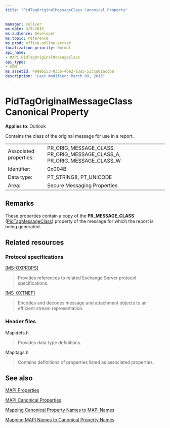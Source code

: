 ```yaml
---
title: "PidTagOriginalMessageClass Canonical Property"
 
 
manager: soliver
ms.date: 3/9/2015
ms.audience: Developer
ms.topic: reference
ms.prod: office-online-server
localization_priority: Normal
api_name:
- MAPI.PidTagOriginalMessageClass
api_type:
- COM
ms.assetid: 49deb153-03c6-4be2-a3a5-53cca01accba
description: "Last modified: March 09, 2015"
---
```


# PidTagOriginalMessageClass Canonical Property

  
  
**Applies to**: Outlook 
  
Contains the class of the original message for use in a report.
  
|||
|:-----|:-----|
|Associated properties:  <br/> |PR_ORIG_MESSAGE_CLASS, PR_ORIG_MESSAGE_CLASS_A, PR_ORIG_MESSAGE_CLASS_W  <br/> |
|Identifier:  <br/> |0x004B  <br/> |
|Data type:  <br/> |PT_STRING8, PT_UNICODE  <br/> |
|Area:  <br/> |Secure Messaging Properties  <br/> |
   
## Remarks

These properties contain a copy of the **PR_MESSAGE_CLASS** ([PidTagMessageClass](pidtagmessageclass-canonical-property.md)) property of the message for which the report is being generated.
  
## Related resources

### Protocol specifications

[[MS-OXPROPS]](http://msdn.microsoft.com/library/f6ab1613-aefe-447d-a49c-18217230b148%28Office.15%29.aspx)
  
> Provides references to related Exchange Server protocol specifications.
    
[[MS-OXTNEF]](http://msdn.microsoft.com/library/1f0544d7-30b7-4194-b58f-adc82f3763bb%28Office.15%29.aspx)
  
> Encodes and decodes message and attachment objects to an efficient stream representation.
    
### Header files

Mapidefs.h
  
> Provides data type definitions.
    
Mapitags.h
  
> Contains definitions of properties listed as associated properties.
    
## See also



[MAPI Properties](mapi-properties.md)
  
[MAPI Canonical Properties](mapi-canonical-properties.md)
  
[Mapping Canonical Property Names to MAPI Names](mapping-canonical-property-names-to-mapi-names.md)
  
[Mapping MAPI Names to Canonical Property Names](mapping-mapi-names-to-canonical-property-names.md)

